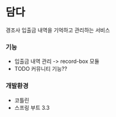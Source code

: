 # 담다
경조사 입출금 내역을 기억하고 관리하는 서비스

### 기능
* 입출금 내역 관리 -> record-box 모듈
* TODO 커뮤니티 기능??

### 개발환경
* 코틀린
* 스프링 부트 3.3